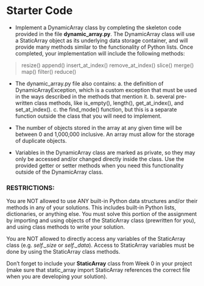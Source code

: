 # Starter Code

- Implement a DynamicArray class by completing the skeleton code provided in the file **dynamic_array.py**. The DynamicArray class will use a StaticArray object as its underlying data storage container, and will provide many methods similar to the functionality of Python lists. Once completed, your implementation will include the following methods:

> resize()
> append()
> insert_at_index()
> remove_at_index()
> slice()
> merge()
> map()
> filter()
> reduce()

- The dynamic_array.py file also contains:
  a. the definition of DynamicArrayException, which is a custom exception that must be used in the ways described in the methods that mention it.
  b. several pre-written class methods, like is_empty(), length(), get_at_index(), and set_at_index().
  c. the find_mode() function, but this is a separate function outside the class that you will need to implement.

- The number of objects stored in the array at any given time will be between 0 and 1,000,000 inclusive. An array must allow for the storage of duplicate objects.

- Variables in the DynamicArray class are marked as private, so they may only be accessed and/or changed directly inside the class. Use the provided getter or setter methods when you need this functionality outside of the DynamicArray class.

### **RESTRICTIONS:**

You are NOT allowed to use ANY built-in Python data structures and/or their methods in any of your solutions. This includes built-in Python lists, dictionaries, or anything else. You must solve this portion of the assignment by importing and using objects of the StaticArray class (prewritten for you), and using class methods to write your solution.

You are NOT allowed to directly access any variables of the StaticArray class (e.g. _self.\_size_ or _self.\_data_). Access to StaticArray variables must be done by using the StaticArray class methods.

Don’t forget to include your **StaticArray** class from Week 0 in your project (make sure that static_array import StaticArray references the correct file when you are developing your solution).
